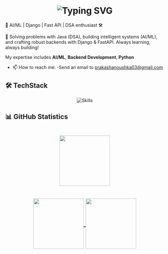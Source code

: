 <!-- Animated Header -->
<h1 align="center">
  <img src="https://readme-typing-svg.herokuapp.com?font=Workbench&size=25&letterSpacing=0.3rem&duration=4000&pause=500&center=true&vCenter=true&width=700&lines=Hi+There+%F0%9F%91%8B;I'm+Anoushka;Computer+Science+undergrad+at+BIT+MESRA" alt="Typing SVG" />
</h1



🚀 AI/ML | Django | Fast API | DSA enthusiast 🛠️
  
🐾 Solving problems with Java (DSA), building intelligent systems (AI/ML), and crafting robust backends with Django & FastAPI. Always learning, always building!
  
  My expertise includes <b>AI/ML</b>, <b>Backend Development</b>, <b>Python</b>
</p>

- 📫 How to reach me: 
  -Send an email to prakashanoushka03@gmail.com


## 🛠️ TechStack

<div align="center">
  <img src="https://skillicons.dev/icons?i=python,c,cpp,html,css,opencv,tensorflow,pytorch,java,javascript&theme=dark" alt="Skills">
  
</div>


## 📊 GitHub Statistics
<h1 align=center>

<a href="https://github.com/anuraghazra/github-readme-stats">
  <img height=160 align="center" src="https://github-profile-summary-cards.vercel.app/api/cards/profile-details?username=anoushka0303&theme=codeSTACKr" />
</a>
</h1>
<h1 align=center>
<a href="https://github.com/anuraghazra/github-readme-stats">
  <img height=160 align="center" src="https://github-readme-stats.vercel.app/api?username=anoushka0303&theme=codeSTACKr&show_icons=true&hide_border=true&count_private=true" />
</a>
<a href="https://github.com/anuraghazra/convoychat">
  <img height=160 align="center" src="https://github-readme-stats.vercel.app/api/top-langs/?username=anoushka0303&theme=codeSTACKr&show_icons=true&hide_border=true&layout=compact" />
</a>
</h1>

